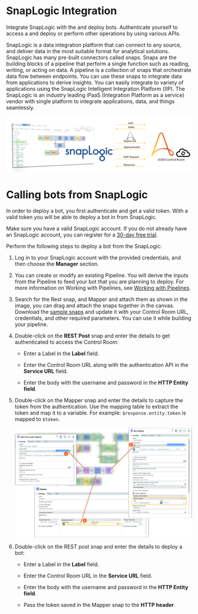 # SnapLogic Integration

Integrate SnapLogic with the  and deploy bots. Authenticate yourself to access a  and deploy or perform other operations by using various  APIs.

SnapLogic is a data integration platform that can connect to any source, and deliver data in the most suitable format for analytical solutions. SnapLogic has many pre-built connectors called snaps. Snaps are the building blocks of a pipeline that perform a single function such as reading, writing, or acting on data. A pipeline is a collection of snaps that orchestrate data flow between endpoints. You can use these snaps to integrate data from applications to derive insights. You can easily integrate  to variety of applications using the SnapLogic Intelligent Integration Platform \(IIP\). The SnapLogic is an industry leading iPaaS \(Integration Platform as a service\) vendor with single platform to integrate applications, data, and things seamlessly.

![SnapLogic and A360 Integratoin](image/Snaplogic-A360-Integration.png)

# Calling  bots from SnapLogic

In order to deploy a bot, you first authenticate and get a valid token. With a valid token you will be able to deploy a bot in  from SnapLogic.

Make sure you have a valid SnapLogic account. If you do not already have an SnapLogic account, you can register for a [30-day free trial](https://www.snaplogic.com/free-trial-agilisium).

Perform the following steps to deploy a bot from the SnapLogic:

1.  Log in to your SnapLogic account with the provided credentials, and then choose the **Manager** section.

2.  You can create or modify an existing Pipeline. You will derive the inputs from the Pipeline to feed your  bot that you are planning to deploy. For more information on Working with Pipelines, see [Working with Pipelines](https://docs-snaplogic.atlassian.net/wiki/spaces/SD/pages/1439001/Working+with+Pipelines).

3.  Search for the Rest snap, and Mapper and attach them as shown in the image, you can drag and attach the snaps together in the canvas.
Download the [sample snaps](sample/NM-pipeline-0_2022_11_15.slp) and update it with your Control Room URL, credentials, and other required parameters. You can use it while building your pipeline.

4.  Double-click on the **REST Post** snap and enter the details to get authenticated to access the  Control Room:

    * Enter a Label in the **Label** field.

    *  Enter the Control Room URL along with the authentication API in the **Service URL** field.

    *  Enter the body with the username and password in the **HTTP Entity field**.

5.  Double-click on the Mapper snap and enter the details to capture the token from the authentication. Use the mapping table to extract the token and map it to a variable. For example: `$response.entity.token` is mapped to `$token`.

    ![SnapLogic Integration](image/SnapLogic-description.png)

6.  Double-click on the REST post snap and enter the details to deploy a bot:

    *  Enter a Label in the **Label** field.

    *   Enter the Control Room URL in the **Service URL** field.

    *   Enter the body with the username and password in the **HTTP Entity field**.

    *   Pass the token saved in the Mapper snap to the **HTTP header**.